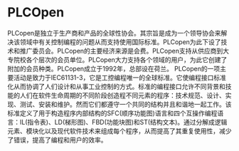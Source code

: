 # PLCOpen



PLCopen是独立于生产商和产品的全球性协会。其宗旨是成为一个领导协会来解决该领域中有关控制编程的问题从而支持使用国际标准。PLCopen为此下设了技术和推广委员会。PLCopen的主要经济来源是会费。PLCopen支持从供应商到大专院校各个层次的会员单位。PLCopen大力支持各个领域的用户，为此它创建了附加的会员种类。PLCopen成立于1992年，总部设在荷兰。 PLCopen的一项主要活动是致力于IEC61131-3，它是工控编程唯一的全球标准。它使编程接口标准化从而协调了人们设计和从事工业控制的方式。标准的编程接口允许不同背景和技能的人们在软件生命周期的不同阶段创造程不同元素的程序：技术规范、设计、实现、测试、安装和维护。然而它们都遵守一个共同的结构并且和谐地一起工作。该标准定义了用于构造程序内部结构的SFC(顺序功能图)语言和四个互操作编程语言：IL(指令表)、LD(梯形图)、FBD(功能块图)和ST(结构文本)。通过分解成逻辑元素、模块化以及现代软件技术来组成每个程序，从而提高了其重复使用性，减少了错误，提高了编程和用户的效率。

